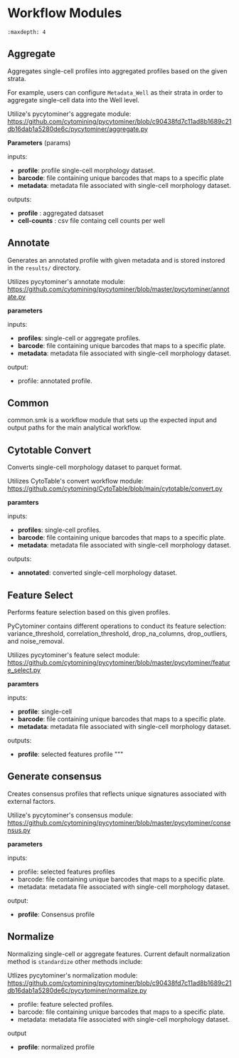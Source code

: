 # Workflow Modules

```{toctree}
:maxdepth: 4
```

## Aggregate

Aggregates single-cell profiles into aggregated profiles based on the given strata.

For example, users can configure `Metadata_Well` as their strata in order to
aggregate single-cell data into the Well level.

Utilize's pycytominer's aggregate module:
<https://github.com/cytomining/pycytominer/blob/c90438fd7c11ad8b1689c21db16dab1a5280de6c/pycytominer/aggregate.py>

**Parameters** (params)

inputs:

- **profile**: profile single-cell morphology dataset.
- **barcode**: file containing unique barcodes that maps to a specific plate
- **metadata**: metadata file associated with single-cell morphology dataset.

outputs:

- **profile** : aggregated datsaset
- **cell-counts** : csv file containg cell counts per well

## Annotate

Generates an annotated profile with given metadata and is stored instored
in the `results/` directory.

Utilizes pycytominer's annotate module:
<https://github.com/cytomining/pycytominer/blob/master/pycytominer/annotate.py>

**parameters**

inputs:

- **profiles**: single-cell or aggregate profiles.
- **barcode**: file containing unique barcodes that maps to a specific plate.
- **metadata**: metadata file associated with single-cell morphology dataset.

output:

- profile: annotated profile.

## Common

common.smk is a workflow module that sets up the expected input and output paths
for the main analytical workflow.

## Cytotable Convert

Converts single-cell morphology dataset to parquet format.

Utilizes CytoTable's convert workflow module:
<https://github.com/cytomining/CytoTable/blob/main/cytotable/convert.py>

**paramters**

inputs:

- **profiles**: single-cell profiles.
- **barcode**: file containing unique barcodes that maps to a specific plate.
- **metadata**: metadata file associated with single-cell morphology dataset.

outputs:

- **annotated**: converted single-cell morphology dataset.

## Feature Select

Performs feature selection based on this given profiles.

PyCytominer contains different operations to conduct its feature selection: variance_threshold, correlation_threshold, drop_na_columns, drop_outliers, and noise_removal.

Utilizes pycytominer's feature select module:
<https://github.com/cytomining/pycytominer/blob/master/pycytominer/feature_select.py>

**paramters**

inputs:

- **profile**: single-cell
- **barcode**: file containing unique barcodes that maps to a specific plate.
- **metadata**: metadata file associated with single-cell morphology dataset.

outputs:

- **profile**: selected features profile
"""

## Generate consensus

Creates consensus profiles that reflects unique signatures associated with external factors.

Utilize's pycytominer's consensus module:
<https://github.com/cytomining/pycytominer/blob/master/pycytominer/consensus.py>

**parameters**

inputs:

- profile: selected features profiles
- barcode: file containing unique barcodes that maps to a specific plate.
- metadata: metadata file associated with single-cell morphology dataset.

output:

- **profile**: Consensus profile

## Normalize

Normalizing single-cell or aggregate features. Current default normalization
method is `standardize` other methods include:

Utlizes pycytominer's normalization module:
<https://github.com/cytomining/pycytominer/blob/c90438fd7c11ad8b1689c21db16dab1a5280de6c/pycytominer/normalize.py>

- profile: feature selected profiles.
- barcode: file containing unique barcodes that maps to a specific plate.
- metadata: metadata file associated with single-cell morphology dataset.

output

- **profile**: normalized profile
